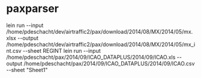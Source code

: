 paxparser
=========
lein run --input /home/pdeschacht/dev/airtraffic2/pax/download/2014/08/MX/2014/05/mx.xlsx --output /home/pdeschacht/dev/airtraffic2/pax/download/2014/08/MX/2014/05/mx_int.csv --sheet REGINT
lein run --input /home/pdeschacht/pax/2014/09/ICAO_DATAPLUS/2014/09/ICAO.xls --output /home/pdeschacht/pax/2014/09/ICAO_DATAPLUS/2014/09/ICAO.csv --sheet "Sheet1" 
